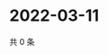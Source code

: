 # 2022-03-11

共 0 条

<!-- BEGIN WEIBO -->
<!-- 最后更新时间 Fri Mar 11 2022 20:25:44 GMT+0800 (China Standard Time) -->

<!-- END WEIBO -->
